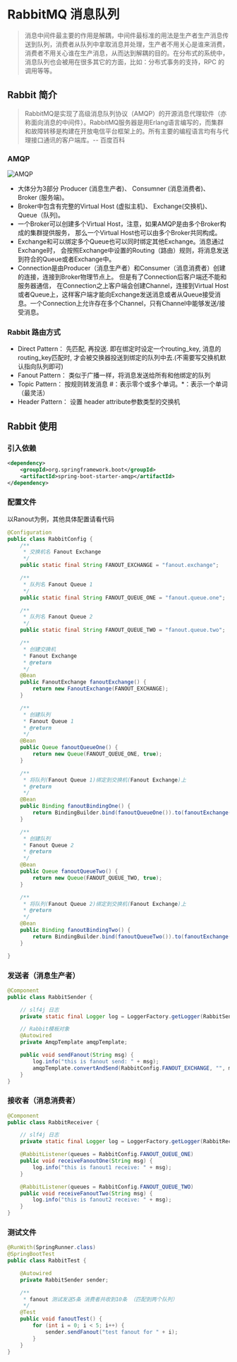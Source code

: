 # RabbitMQ 消息队列
> 消息中间件最主要的作用是解耦，中间件最标准的用法是生产者生产消息传送到队列，消费者从队列中拿取消息并处理，生产者不用关心是谁来消费，消费者不用关心谁在生产消息，从而达到解耦的目的。在分布式的系统中，消息队列也会被用在很多其它的方面，比如：分布式事务的支持，RPC 的调用等等。

## Rabbit 简介
> RabbitMQ是实现了高级消息队列协议（AMQP）的开源消息代理软件（亦称面向消息的中间件）。RabbitMQ服务器是用Erlang语言编写的，而集群和故障转移是构建在开放电信平台框架上的。所有主要的编程语言均有与代理接口通讯的客户端库。-- 百度百科

### AMQP
![AMQP](https://github.com/BigBlackKnife/spring-boot-examples/tree/master/spring-boot-rabbitmq/src/main/resources/img/AMQP.png)
- 大体分为3部分 Producer (消息生产者)、 Consumner (消息消费者)、 Broker (服务端)。
- Broker中包含有完整的Virtual Host (虚拟主机)、 Exchange(交换机)、 Queue（队列)。
- 一个Broker可以创建多个Virtual Host，注意，如果AMQP是由多个Broker构成的集群提供服务， 那么一个Virtual Host也可以由多个Broker共同构成。
- Exchange和可以绑定多个Queue也可以同时绑定其他Exchange。消息通过Exchange时， 会按照Exchange中设置的Routing（路由）规则，将消息发送到符合的Queue或者Exchange中。
- Connection是由Producer（消息生产者）和Consumer（消息消费者）创建的连接，连接到Broker物理节点上。 但是有了Connection后客户端还不能和服务器通信，
在Connection之上客户端会创建Channel，连接到Virtual Host或者Queue上，这样客户端才能向Exchange发送消息或者从Queue接受消息。一个Connection上允许存在多个Channel，只有Channel中能够发送/接受消息。

### Rabbit 路由方式
- Direct Pattern： 先匹配, 再投送. 即在绑定时设定一个routing_key, 消息的routing_key匹配时, 才会被交换器投送到绑定的队列中去.(不需要写交换机默认指向队列即可)
- Fanout Pattern： 类似于广播一样，将消息发送给所有和他绑定的队列
- Topic Pattern： 按规则转发消息 #：表示零个或多个单词。*：表示一个单词（最灵活）
- Header Pattern： 设置 header attribute参数类型的交换机

## Rabbit 使用
### 引入依赖
```xml
<dependency>
    <groupId>org.springframework.boot</groupId>
    <artifactId>spring-boot-starter-amqp</artifactId>
</dependency>
```

### 配置文件
以Ranout为例，其他具体配置请看代码
```java
@Configuration
public class RabbitConfig {
    /**
     * 交换机名 Fanout Exchange
     */
    public static final String FANOUT_EXCHANGE = "fanout.exchange";

    /**
     * 队列名 Fanout Queue 1
     */
    public static final String FANOUT_QUEUE_ONE = "fanout.queue.one";

    /**
     * 队列名 Fanout Queue 2
     */
    public static final String FANOUT_QUEUE_TWO = "fanout.queue.two";

    /**
     * 创建交换机
     * Fanout Exchange
     * @return
     */
    @Bean
    public FanoutExchange fanoutExchange() {
        return new FanoutExchange(FANOUT_EXCHANGE);
    }

    /**
     * 创建队列
     * Fanout Queue 1
     * @return
     */
    @Bean
    public Queue fanoutQueueOne() {
        return new Queue(FANOUT_QUEUE_ONE, true);
    }

    /**
     * 将队列(Fanout Queue 1)绑定到交换机(Fanout Exchange)上
     * @return
     */
    @Bean
    public Binding fanoutBindingOne() {
        return BindingBuilder.bind(fanoutQueueOne()).to(fanoutExchange());
    }

    /**
     * 创建队列
     * Fanout Queue 2
     * @return
     */
    @Bean
    public Queue fanoutQueueTwo() {
        return new Queue(FANOUT_QUEUE_TWO, true);
    }

    /**
     * 将队列(Fanout Queue 2)绑定到交换机(Fanout Exchange)上
     * @return
     */
    @Bean
    public Binding fanoutBindingTwo() {
        return BindingBuilder.bind(fanoutQueueTwo()).to(fanoutExchange());
    }

}
```

### 发送者（消息生产者）
```java
@Component
public class RabbitSender {

    // slf4j 日志
    private static final Logger log = LoggerFactory.getLogger(RabbitSender.class);

    // Rabbit模板对象
    @Autowired
    private AmqpTemplate amqpTemplate;

    public void sendFanout(String msg) {
        log.info("this is fanout send: " + msg);
        amqpTemplate.convertAndSend(RabbitConfig.FANOUT_EXCHANGE, "", msg);
    }
}
```

### 接收者（消息消费者）
```java
@Component
public class RabbitReceiver {

    // slf4j 日志
    private static final Logger log = LoggerFactory.getLogger(RabbitReceiver.class);

    @RabbitListener(queues = RabbitConfig.FANOUT_QUEUE_ONE)
    public void receiveFanoutOne(String msg) {
        log.info("this is fanout1 receive: " + msg);
    }

    @RabbitListener(queues = RabbitConfig.FANOUT_QUEUE_TWO)
    public void receiveFanoutTwo(String msg) {
        log.info("this is fanout2 receive: " + msg);
    }
}
```

### 测试文件
```java
@RunWith(SpringRunner.class)
@SpringBootTest
public class RabbitTest {

    @Autowired
    private RabbitSender sender;

    /**
     * fanout 测试发送5条 消费者共收到10条 （匹配到两个队列）
     */
    @Test
    public void fanoutTest() {
        for (int i = 0; i < 5; i++) {
            sender.sendFanout("test fanout for " + i);
        }
    }
}
```